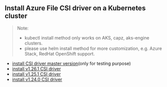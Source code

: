 ## Install Azure File CSI driver on a Kubernetes cluster
> Note:
>  - kubectl install method only works on AKS, capz, aks-engine clusters.
>  - please use helm install method for more customization, e.g. Azure Stack, RedHat OpenShift support.

 - [install CSI driver master version](./install-csi-driver-master.md)(only for testing purpose)
 - [install v1.26.1 CSI driver](./install-csi-driver-v1.26.1.md)
 - [install v1.25.1 CSI driver](./install-csi-driver-v1.25.1.md)
 - [install v1.24.0 CSI driver](./install-csi-driver-v1.24.0.md)
